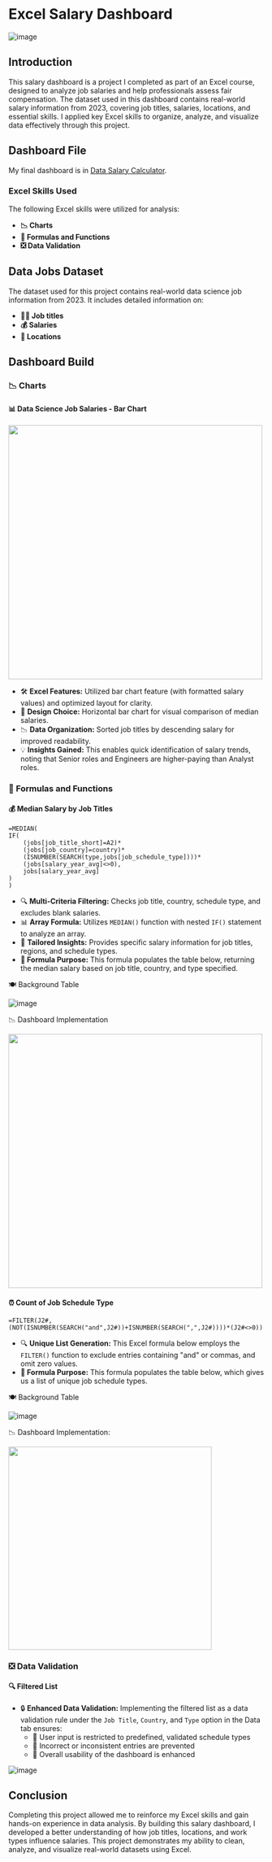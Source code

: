 # Excel Salary Dashboard

![image](https://github.com/user-attachments/assets/6dda92b9-5031-489b-8708-e94da5487eae)

## Introduction

This salary dashboard is a project I completed as part of an Excel course, designed to analyze job salaries and help professionals assess fair compensation.
The dataset used in this dashboard contains real-world salary information from 2023, covering job titles, salaries, locations, and essential skills. 
I applied key Excel skills to organize, analyze, and visualize data effectively through this project.

## Dashboard File
My final dashboard is in [Data Salary Calculator](https://github.com/KevinHoyos96/Excel_Project-Data_Analytics/blob/main/Project_1-Dashboard/Data%20Salary%20Calculator.xlsx).

### Excel Skills Used

The following Excel skills were utilized for analysis:

- **📉 Charts**
- **🧮 Formulas and Functions**
- **❎ Data Validation**

## Data Jobs Dataset

The dataset used for this project contains real-world data science job information from 2023. It includes detailed information on:

- **👨‍💼 Job titles**
- **💰 Salaries**
- **📍 Locations**

## Dashboard Build

### 📉 Charts

#### 📊 Data Science Job Salaries - Bar Chart

<img src="https://github.com/user-attachments/assets/3adcd776-6871-4137-bcec-2e39c0b3856c" width="500">


- 🛠️ **Excel Features:** Utilized bar chart feature (with formatted salary values) and optimized layout for clarity.
- 🎨 **Design Choice:** Horizontal bar chart for visual comparison of median salaries.
- 📉 **Data Organization:** Sorted job titles by descending salary for improved readability.
- 💡 **Insights Gained:** This enables quick identification of salary trends, noting that Senior roles and Engineers are higher-paying than Analyst roles.

### 🧮 Formulas and Functions

#### 💰 Median Salary by Job Titles

```
=MEDIAN(
IF(
    (jobs[job_title_short]=A2)*
    (jobs[job_country]=country)*
    (ISNUMBER(SEARCH(type,jobs[job_schedule_type])))*
    (jobs[salary_year_avg]<>0),
    jobs[salary_year_avg]
)
)
```

- 🔍 **Multi-Criteria Filtering:** Checks job title, country, schedule type, and excludes blank salaries.
- 📊 **Array Formula:** Utilizes `MEDIAN()` function with nested `IF()` statement to analyze an array.
- 🎯 **Tailored Insights:** Provides specific salary information for job titles, regions, and schedule types.
- **🔢 Formula Purpose:** This formula populates the table below, returning the median salary based on job title, country, and type specified.

🍽️ Background Table

![image](https://github.com/user-attachments/assets/cec7f988-e3dd-4636-98b3-ca75615e8e48)

📉 Dashboard Implementation

<img src="https://github.com/user-attachments/assets/3980cadc-5297-453b-b606-13c62f9cf1bb" width="500">

#### ⏰ Count of Job Schedule Type

```
=FILTER(J2#,(NOT(ISNUMBER(SEARCH("and",J2#))+ISNUMBER(SEARCH(",",J2#))))*(J2#<>0))
```

- 🔍 **Unique List Generation:** This Excel formula below employs the `FILTER()` function to exclude entries containing "and" or commas, and omit zero values.
- **🔢 Formula Purpose:** This formula populates the table below, which gives us a list of unique job schedule types.

🍽️ Background Table

![image](https://github.com/user-attachments/assets/07d0087e-5cc5-47ab-bac7-b8c5e56f672d)

📉 Dashboard Implementation:

<img src="https://github.com/user-attachments/assets/b103901b-9eec-4e78-befc-ab26c30cd637" width="400">

### ❎ Data Validation

#### 🔍 Filtered List

- 🔒 **Enhanced Data Validation:** Implementing the filtered list as a data validation rule under the `Job Title`, `Country`, and `Type` option in the Data tab ensures:
    - 🎯 User input is restricted to predefined, validated schedule types
    - 🚫 Incorrect or inconsistent entries are prevented
    - 👥 Overall usability of the dashboard is enhanced

![image](https://github.com/user-attachments/assets/33f7096e-0ee5-4c3e-a18c-a5e7351a43f4)

## Conclusion

Completing this project allowed me to reinforce my Excel skills and gain hands-on experience in data analysis. By building this salary dashboard, I developed a better understanding of how job titles, locations, and work types influence salaries.
This project demonstrates my ability to clean, analyze, and visualize real-world datasets using Excel.









